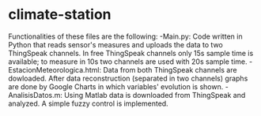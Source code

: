 # climate-station
Functionalities of these files are the following:
  -Main.py: Code written in Python that reads sensor's measures and uploads the data to two ThingSpeak channels. In free ThingSpeak channels only 15s sample time is available; to measure in 10s two channels are used with 20s sample time.
  -EstacionMeteorologica.html: Data from both ThingSpeak channels are dowloaded. After data reconstruction (separated in two channels) graphs are done by Google Charts in which variables' evolution is shown.
  -AnalisisDatos.m: Using Matlab data is downloaded from ThingSpeak and analyzed. A simple fuzzy control is implemented.

